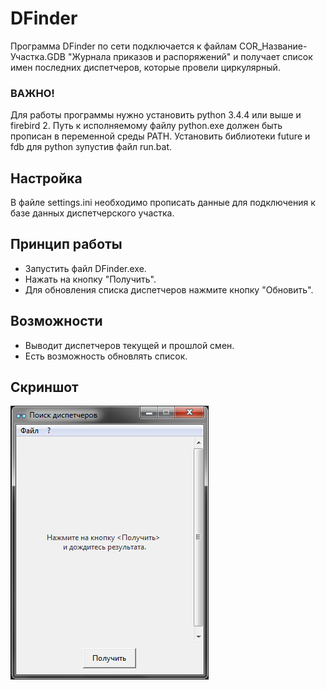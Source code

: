 # DFinder
Программа DFinder по сети подключается к файлам COR_Название-Участка.GDB "Журнала приказов и распоряжений" и получает список имен последних диспетчеров, которые провели циркулярный.

### ВАЖНО!
 Для работы программы нужно установить python 3.4.4 или выше и firebird 2. Путь к исполняемому файлу python.exe должен быть прописан в переменной среды PATH. Установить библиотеки future и fdb для python зупустив файл run.bat.

## Настройка
В файле settings.ini необходимо прописать данные для подключения к базе данных диспетчерского участка. 

## Принцип работы
* Запустить файл DFinder.exe.
* Нажать на кнопку "Получить".
* Для обновления списка диспетчеров нажмите кнопку "Обновить".

## Возможности
* Выводит диспетчеров текущей и прошлой смен.
* Есть возможность обновлять список.

## Скриншот

![DFinder](https://github.com/manzhakdotcom/DFinder/blob/develop/screenshot.png)